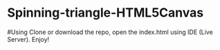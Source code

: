 # Spinning-triangle-HTML5Canvas

#Using
Clone or download the repo, open the index.html using IDE (Live Server).
Enjoy!
